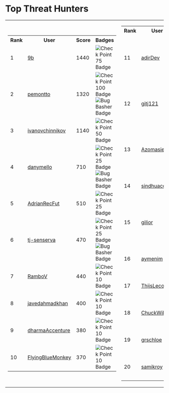 # Top Threat Hunters 
| | |
|----|----|
| <table> <tr><th>Rank</th><th>User</th><th>Score</th><th>Badges</th></tr><tr><td>1</td><td><a href="https://www.github.com/9b"> 9b </a></td><td>1440</td><td><img src='https://leaderboardstorageacc.blob.core.windows.net/badgeimages/New75.png' alt='Check Point 75 Badge'></td></tr> <tr><td>2</td><td><a href="https://www.github.com/pemontto"> pemontto </a></td><td>1320</td><td><img src='https://leaderboardstorageacc.blob.core.windows.net/badgeimages/New100.png' alt='Check Point 100 Badge'><img src='https://leaderboardstorageacc.blob.core.windows.net/badgeimages/FinalBugBasher.png' alt='Bug Basher Badge'></td></tr> <tr><td>3</td><td><a href="https://www.github.com/ivanovchinnikov"> ivanovchinnikov </a></td><td>1140</td><td><img src='https://leaderboardstorageacc.blob.core.windows.net/badgeimages/New50.png' alt='Check Point 50 Badge'></td></tr> <tr><td>4</td><td><a href="https://www.github.com/danymello"> danymello </a></td><td>710</td><td><img src='https://leaderboardstorageacc.blob.core.windows.net/badgeimages/New25.png' alt='Check Point 25 Badge'><img src='https://leaderboardstorageacc.blob.core.windows.net/badgeimages/FinalBugBasher.png' alt='Bug Basher Badge'></td></tr> <tr><td>5</td><td><a href="https://www.github.com/AdrianRecFut"> AdrianRecFut </a></td><td>510</td><td><img src='https://leaderboardstorageacc.blob.core.windows.net/badgeimages/New25.png' alt='Check Point 25 Badge'></td></tr> <tr><td>6</td><td><a href="https://www.github.com/tj-senserva"> tj-senserva </a></td><td>470</td><td><img src='https://leaderboardstorageacc.blob.core.windows.net/badgeimages/New25.png' alt='Check Point 25 Badge'><img src='https://leaderboardstorageacc.blob.core.windows.net/badgeimages/FinalBugBasher.png' alt='Bug Basher Badge'></td></tr> <tr><td>7</td><td><a href="https://www.github.com/RamboV"> RamboV </a></td><td>440</td><td><img src='https://leaderboardstorageacc.blob.core.windows.net/badgeimages/New10.png' alt='Check Point 10 Badge'></td></tr> <tr><td>8</td><td><a href="https://www.github.com/javedahmadkhan"> javedahmadkhan </a></td><td>400</td><td><img src='https://leaderboardstorageacc.blob.core.windows.net/badgeimages/New10.png' alt='Check Point 10 Badge'></td></tr> <tr><td>9</td><td><a href="https://www.github.com/dharmaAccenture"> dharmaAccenture </a></td><td>380</td><td><img src='https://leaderboardstorageacc.blob.core.windows.net/badgeimages/New10.png' alt='Check Point 10 Badge'></td></tr> <tr><td>10</td><td><a href="https://www.github.com/FlyingBlueMonkey"> FlyingBlueMonkey </a></td><td>370</td><td><img src='https://leaderboardstorageacc.blob.core.windows.net/badgeimages/New10.png' alt='Check Point 10 Badge'></td></tr> </table> | <table> <tr><th>Rank</th><th>User</th><th>Score</th><th>Badges</th></tr><tr><td>11</td><td><a href="https://www.github.com/adirDev"> adirDev </a></td><td>370</td><td><img src='https://leaderboardstorageacc.blob.core.windows.net/badgeimages/New10.png' alt='Check Point 10 Badge'><img src='https://leaderboardstorageacc.blob.core.windows.net/badgeimages/FinalBugBasher.png' alt='Bug Basher Badge'></td></tr><tr><td>12</td><td><a href="https://www.github.com/gitj121"> gitj121 </a></td><td>340</td><td><img src='https://leaderboardstorageacc.blob.core.windows.net/badgeimages/New10.png' alt='Check Point 10 Badge'><img src='https://leaderboardstorageacc.blob.core.windows.net/badgeimages/FinalBugBasher.png' alt='Bug Basher Badge'></td></tr><tr><td>13</td><td><a href="https://www.github.com/Azomasiel"> Azomasiel </a></td><td>330</td><td><img src='https://leaderboardstorageacc.blob.core.windows.net/badgeimages/New10.png' alt='Check Point 10 Badge'><img src='https://leaderboardstorageacc.blob.core.windows.net/badgeimages/FinalBugBasher.png' alt='Bug Basher Badge'></td></tr><tr><td>14</td><td><a href="https://www.github.com/sindhuacc"> sindhuacc </a></td><td>320</td><td><img src='https://leaderboardstorageacc.blob.core.windows.net/badgeimages/New10.png' alt='Check Point 10 Badge'></td></tr><tr><td>15</td><td><a href="https://www.github.com/gilior"> gilior </a></td><td>310</td><td><img src='https://leaderboardstorageacc.blob.core.windows.net/badgeimages/New25.png' alt='Check Point 25 Badge'><img src='https://leaderboardstorageacc.blob.core.windows.net/badgeimages/FinalBugBasher.png' alt='Bug Basher Badge'></td></tr><tr><td>16</td><td><a href="https://www.github.com/aymenim"> aymenim </a></td><td>230</td><td><img src='https://leaderboardstorageacc.blob.core.windows.net/badgeimages/New10.png' alt='Check Point 10 Badge'></td></tr><tr><td>17</td><td><a href="https://www.github.com/ThijsLecomte"> ThijsLecomte </a></td><td>220</td><td><img src='https://leaderboardstorageacc.blob.core.windows.net/badgeimages/New10.png' alt='Check Point 10 Badge'></td></tr><tr><td>18</td><td><a href="https://www.github.com/ChuckWil"> ChuckWil </a></td><td>200</td><td><img src='https://leaderboardstorageacc.blob.core.windows.net/badgeimages/New10.png' alt='Check Point 10 Badge'></td></tr><tr><td>19</td><td><a href="https://www.github.com/grschloe"> grschloe </a></td><td>200</td><td><img src='https://leaderboardstorageacc.blob.core.windows.net/badgeimages/New10.png' alt='Check Point 10 Badge'></td></tr><tr><td>20</td><td><a href="https://www.github.com/samikroy"> samikroy </a></td><td>190</td><td><img src='https://leaderboardstorageacc.blob.core.windows.net/badgeimages/New10.png' alt='Check Point 10 Badge'></td></tr></table>|